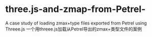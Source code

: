 # three.js-and-zmap-from-Petrel-
A case study of loading zmax+type files exported from Petrel using Threee.js 一个用threee.js加载从Petrel导出的zmax+类型文件的案例
